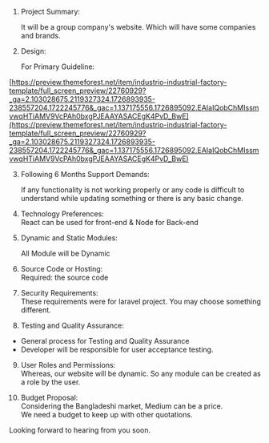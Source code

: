   
1. Project Summary:  
  
   It will be a group company's website. Which will have some companies and brands.  
  
  
2. Design:  
  
   For Primary Guideline:  
  
[https://preview.themeforest.net/item/industrio-industrial-factory-template/full_screen_preview/22760929?_ga=2.103028675.2119327324.1726893935-238557204.1722245776&_gac=1.137175556.1726895092.EAIaIQobChMIssmvwqHTiAMV9VcPAh0bxgPJEAAYASACEgK4PvD_BwE](https://preview.themeforest.net/item/industrio-industrial-factory-template/full_screen_preview/22760929?_ga=2.103028675.2119327324.1726893935-238557204.1722245776&_gac=1.137175556.1726895092.EAIaIQobChMIssmvwqHTiAMV9VcPAh0bxgPJEAAYASACEgK4PvD_BwE)  
  
  
3. Following 6 Months Support Demands:  
  
   If any functionality is not working properly or any code is difficult to understand while updating something or there is any basic change.  
  
  
4. Technology Preferences:  
   React can be used for front-end & Node for Back-end  
  
5. Dynamic and Static Modules:  
  
   All Module will be Dynamic  
  
6. Source Code or Hosting:  
   Required: the source code  
  
7. Security Requirements:  
   These requirements were for laravel project. You may choose something different.  
  
8. Testing and Quality Assurance:  
  
 -  General process for Testing and Quality Assurance  
 -  Developer will be responsible for user acceptance testing.  
  
9. User Roles and Permissions:  
   Whereas, our website will be dynamic. So any module can be created as a role by the user.  
  
10. Budget Proposal:  
    Considering the Bangladeshi market, Medium can be a price.  
    We need a budget to keep up with other quotations.  

  

  

  
Looking forward to hearing from you soon.
